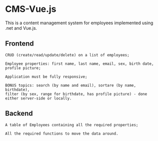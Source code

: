 # CMS-Vue.js

This is a content management system for employees implemented using .net and Vue.js.

## Frontend
```
CRUD (create/read/update/delete) on a list of employees;
	
Employee properties: first name, last name, email, sex, birth date, profile picture;
	
Application must be fully responsive;
	
BONUS topics: search (by name and email), sortare (by name, birthdate), 
filter (by sex, range for birthdate, has profile picture) - done either server-side or locally.
```

## Backend
```
A table of Employees containing all the required properties;
	
All the required functions to move the data around.
```
